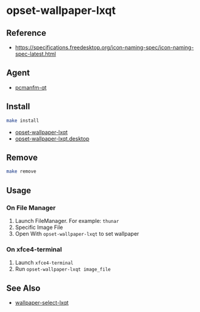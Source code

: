 
# opset-wallpaper-lxqt


## Reference

* https://specifications.freedesktop.org/icon-naming-spec/icon-naming-spec-latest.html


## Agent

* [pcmanfm-qt](https://man.archlinux.org/man/community/pcmanfm-qt/pcmanfm-qt.1.en)


## Install

``` sh
make install
```

* [opset-wallpaper-lxqt](opset-wallpaper-lxqt)
* [opset-wallpaper-lxqt.desktop](opset-wallpaper-lxqt.desktop)

## Remove

``` sh
make remove
```

## Usage

### On File Manager

1. Launch FileManager. For example: `thunar`
2. Specific Image File
3. Open With `opset-wallpaper-lxqt` to set wallpaper

### On xfce4-terminal

1. Launch `xfce4-terminal`
2. Run `opset-wallpaper-lxqt image_file`


## See Also

* [wallpaper-select-lxqt](https://github.com/samwhelp/note-about-fzf/tree/gh-pages/_demo/project/wallpaper-select/wallpaper-select-lxqt)

